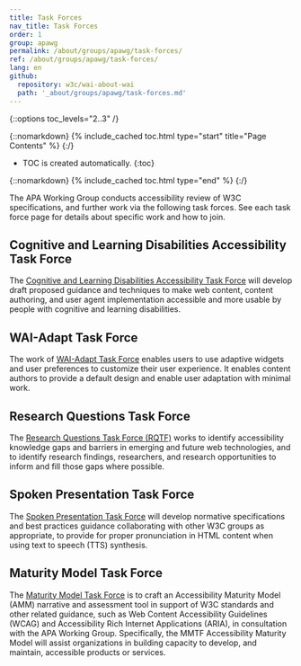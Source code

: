 ```yaml
---
title: Task Forces
nav_title: Task Forces
order: 1
group: apawg
permalink: /about/groups/apawg/task-forces/
ref: /about/groups/apawg/task-forces/
lang: en
github:
  repository: w3c/wai-about-wai
  path: '_about/groups/apawg/task-forces.md'
---
```


{::options toc_levels="2..3" /}

{::nomarkdown}
{% include_cached toc.html type="start" title="Page Contents" %}
{:/}

-   TOC is created automatically.
{:toc}

{::nomarkdown}
{% include_cached toc.html type="end" %}
{:/}

The APA Working Group conducts accessibility review of W3C specifications, and further work via the following task forces. See each task force page for details about specific work and how to join.

## Cognitive and Learning Disabilities Accessibility Task Force

The [Cognitive and Learning Disabilities Accessibility Task Force](/groups/task-forces/coga/) will develop draft proposed guidance and techniques to make web content, content authoring, and user agent implementation accessible and more usable by people with cognitive and learning disabilities.

## WAI-Adapt Task Force

The work of [WAI-Adapt Task Force](/groups/task-forces/adapt/) enables users to use adaptive widgets and user preferences to customize their user experience. It enables content authors to provide a default design and enable user adaptation with minimal work.

## Research Questions Task Force

The [Research Questions Task Force (RQTF)](/groups/task-forces/research-questions/) works to identify accessibility knowledge gaps and barriers in emerging and future web technologies, and to identify research findings, researchers, and research opportunities to inform and fill those gaps where possible.

## Spoken Presentation Task Force

The [Spoken Presentation Task Force](/groups/task-forces/pronunciation/) will develop normative specifications and best practices guidance collaborating with other W3C groups as appropriate, to provide for proper pronunciation in HTML content when using text to speech (TTS) synthesis.

## Maturity Model Task Force

The [Maturity Model Task Force](/groups/task-forces/maturity-model/) is to craft an Accessibility Maturity Model (AMM) narrative and assessment tool in support of W3C standards and other related guidance, such as Web Content Accessibility Guidelines (WCAG) and Accessibility Rich Internet Applications (ARIA), in consultation with the APA Working Group. Specifically, the MMTF Accessibility Maturity Model will assist organizations in building capacity to develop, and maintain, accessible products or services.